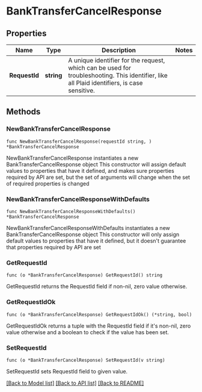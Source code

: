 # BankTransferCancelResponse

## Properties

Name | Type | Description | Notes
------------ | ------------- | ------------- | -------------
**RequestId** | **string** | A unique identifier for the request, which can be used for troubleshooting. This identifier, like all Plaid identifiers, is case sensitive. | 

## Methods

### NewBankTransferCancelResponse

`func NewBankTransferCancelResponse(requestId string, ) *BankTransferCancelResponse`

NewBankTransferCancelResponse instantiates a new BankTransferCancelResponse object
This constructor will assign default values to properties that have it defined,
and makes sure properties required by API are set, but the set of arguments
will change when the set of required properties is changed

### NewBankTransferCancelResponseWithDefaults

`func NewBankTransferCancelResponseWithDefaults() *BankTransferCancelResponse`

NewBankTransferCancelResponseWithDefaults instantiates a new BankTransferCancelResponse object
This constructor will only assign default values to properties that have it defined,
but it doesn't guarantee that properties required by API are set

### GetRequestId

`func (o *BankTransferCancelResponse) GetRequestId() string`

GetRequestId returns the RequestId field if non-nil, zero value otherwise.

### GetRequestIdOk

`func (o *BankTransferCancelResponse) GetRequestIdOk() (*string, bool)`

GetRequestIdOk returns a tuple with the RequestId field if it's non-nil, zero value otherwise
and a boolean to check if the value has been set.

### SetRequestId

`func (o *BankTransferCancelResponse) SetRequestId(v string)`

SetRequestId sets RequestId field to given value.



[[Back to Model list]](../README.md#documentation-for-models) [[Back to API list]](../README.md#documentation-for-api-endpoints) [[Back to README]](../README.md)


